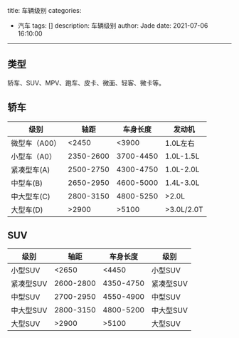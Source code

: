 title: 车辆级别
categories:
  - 汽车
tags: []
description: 车辆级别
author: Jade
date: 2021-07-06 16:10:00
---

## 类型
轿车、SUV、MPV、跑车、皮卡、微面、轻客、微卡等。

## 轿车
| 级别        | 轴距    | 车身长度 | 发动机  |
| ------------- | --------- | --------- | ---------- |
| 微型车（A00） | <2450     | <3900     | 1.0L左右 |
| 小型车（A0） | 2350-2600 | 3700-4450 | 1.0L-1.5L  |
| 紧凑型车(A) | 2500-2750 | 4300-4750 | 1.0L-2.0L  |
| 中型车(B)  | 2650-2950 | 4600-5000 | 1.4L-3.0L  |
| 中大型车(C) | 2800-3150 | 4800-5250 | >2.0L      |
| 大型车(D)  | >2900     | >5100     | >3.0L/2.0T |

## SUV
| 级别    | 轴距    | 车身长度 | 级别    |
| --------- | --------- | --------- | --------- |
| 小型SUV | <2650     | <4450     | 小型SUV |
| 紧凑型SUV | 2600-2800 | 4350-4750 | 紧凑型SUV |
| 中型SUV | 2700-2950 | 4550-4900 | 中型SUV |
| 中大型SUV | 2800-3150 | 4800-5200 | 中大型SUV |
| 大型SUV | >2900     | >5100     | 大型SUV |

